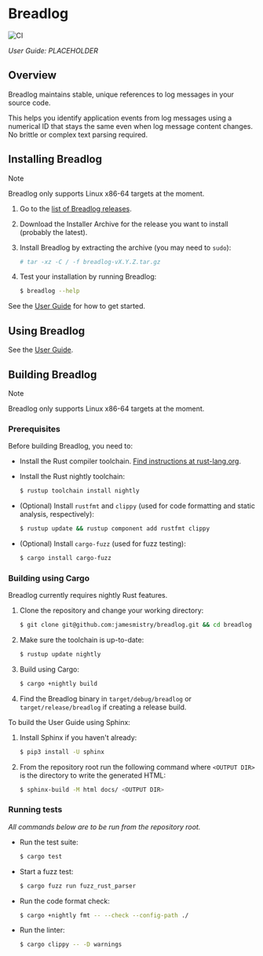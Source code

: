 # Breadlog

![CI](https://github.com/jamesmistry/breadlog/actions/workflows/ci.yaml/badge.svg)

*User Guide: PLACEHOLDER*

## Overview

Breadlog maintains stable, unique references to log messages in your source 
code.

This helps you identify application events from log messages using a numerical 
ID that stays the same even when log message content changes. No brittle or 
complex text parsing required.

## Installing Breadlog

> [!NOTE]  
> Breadlog only supports Linux x86-64 targets at the moment.

1. Go to the [list of Breadlog releases](https://github.com/jamesmistry/breadlog/releases).
2. Download the Installer Archive for the release you want to install (probably 
   the latest).
3. Install Breadlog by extracting the archive (you may need to `sudo`):

   ```bash
   # tar -xz -C / -f breadlog-vX.Y.Z.tar.gz
   ```
4. Test your installation by running Breadlog:

   ```bash
   $ breadlog --help
   ```

See the [User Guide]() for how to get started.

## Using Breadlog

See the [User Guide]().

## Building Breadlog

> [!NOTE]
> Breadlog only supports Linux x86-64 targets at the moment.

### Prerequisites

Before building Breadlog, you need to:

- Install the Rust compiler toolchain. [Find instructions at rust-lang.org](https://www.rust-lang.org/tools/install).
- Install the Rust nightly toolchain:

  ```bash
  $ rustup toolchain install nightly
  ```
- (Optional) Install `rustfmt` and `clippy` (used for code formatting and 
  static analysis, respectively):

  ```bash
  $ rustup update && rustup component add rustfmt clippy
  ```
- (Optional) Install `cargo-fuzz` (used for fuzz testing):

  ```bash
  $ cargo install cargo-fuzz
  ```

### Building using Cargo

Breadlog currently requires nightly Rust features.

1. Clone the repository and change your working directory:
   
   ```bash
   $ git clone git@github.com:jamesmistry/breadlog.git && cd breadlog
   ```
2. Make sure the toolchain is up-to-date:

   ```bash
   $ rustup update nightly
   ```
3. Build using Cargo:

   ```bash
   $ cargo +nightly build
   ```
4. Find the Breadlog binary in `target/debug/breadlog` or 
   `target/release/breadlog` if creating a release build.

To build the User Guide using Sphinx:

1. Install Sphinx if you haven't already:

   ```bash
   $ pip3 install -U sphinx
   ```
2. From the repository root run the following command where `<OUTPUT DIR>` is 
   the directory to write the generated HTML:

   ```bash
   $ sphinx-build -M html docs/ <OUTPUT DIR>
   ```

### Running tests

*All commands below are to be run from the repository root.*

- Run the test suite:

  ```bash
  $ cargo test
  ```
- Start a fuzz test:

  ```bash
  $ cargo fuzz run fuzz_rust_parser
  ```
- Run the code format check:

  ```bash
  $ cargo +nightly fmt -- --check --config-path ./
  ```
- Run the linter:

  ```bash
  $ cargo clippy -- -D warnings
  ```

